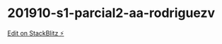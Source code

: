 # 201910-s1-parcial2-aa-rodriguezv

[Edit on StackBlitz ⚡️](https://stackblitz.com/edit/201910-s1-parcial2-aa-rodriguezv)